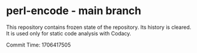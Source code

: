 # perl-encode - main branch

This repository contains frozen state of the repository.
Its history is cleared. It is used only for static code
analysis with Codacy.

Commit Time: 1706417505